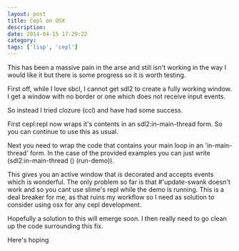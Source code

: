 ```yaml
---
layout: post
title: Cepl on OSX
description:
date: 2014-04-15 17:29:22
category:
tags: ['lisp', 'cepl']
---
```


This has been a massive pain in the arse and still isn't working in the way I would like it but there is some progress so it is worth testing.

First off, while I love sbcl, I cannot get sdl2 to create a fully working window. I get a window with no border or one which does not receive input events.

So instead I tried clozure (ccl) and have had some success.

First cepl:repl now wraps it's contents in an sdl2:in-main-thread form. So you can continue to use this as usual.

Next you need to wrap the code that contains your main loop in an 'in-main-thread' form. In the case of the provided examples you can just write (sdl2:in-main-thread () (run-demo)).

This gives you an active window that is decorated and accepts events which is wonderful. The only problem so far is that #'update-swank doesn't work and so you cant use slime's repl while the demo is running. This is a deal breaker for me, as that ruins my workflow so I  need as solution to consider using osx for any cepl development.

Hopefully a solution to this will emerge soon. I then really need to go clean up the code surrounding this fix.

Here's hoping